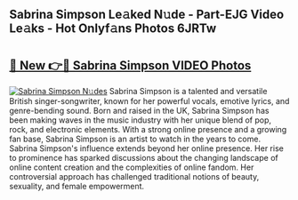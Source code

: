 ## Sabrina Simpson Le𝚊ked N𝚞de - Part-EJG Video Le𝚊ks - Hot Onlyf𝚊ns Photos 6JRTw

# <h2><a href="http://ac52277.deff.icu/?id=Sabrina+Simpson">🔗 New 👉🔴 Sabrina Simpson VIDEO Photos</a></h2>

[![Sabrina Simpson N𝚞des](https://i.imgur.com/rIISA9y.gif)](http://ac52277.deff.icu/?id=Sabrina+Simpson)
Sabrina Simpson is a talented and versatile British singer-songwriter, known for her powerful vocals, emotive lyrics, and genre-bending sound. Born and raised in the UK, Sabrina Simpson has been making waves in the music industry with her unique blend of pop, rock, and electronic elements. With a strong online presence and a growing fan base, Sabrina Simpson is an artist to watch in the years to come. Sabrina Simpson's influence extends beyond her online presence. Her rise to prominence has sparked discussions about the changing landscape of online content creation and the complexities of online fandom. Her controversial approach has challenged traditional notions of beauty, sexuality, and female empowerment.

